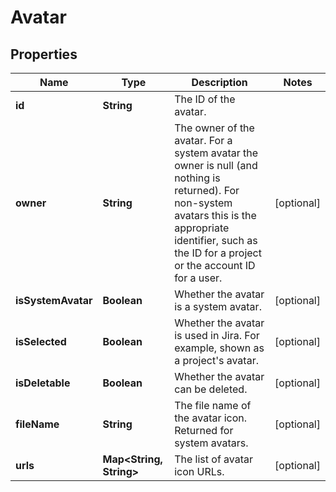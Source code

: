 # Avatar

## Properties
Name | Type | Description | Notes
------------ | ------------- | ------------- | -------------
**id** | **String** | The ID of the avatar. | 
**owner** | **String** | The owner of the avatar. For a system avatar the owner is null (and nothing is returned). For non-system avatars this is the appropriate identifier, such as the ID for a project or the account ID for a user. |  [optional]
**isSystemAvatar** | **Boolean** | Whether the avatar is a system avatar. |  [optional]
**isSelected** | **Boolean** | Whether the avatar is used in Jira. For example, shown as a project&#x27;s avatar. |  [optional]
**isDeletable** | **Boolean** | Whether the avatar can be deleted. |  [optional]
**fileName** | **String** | The file name of the avatar icon. Returned for system avatars. |  [optional]
**urls** | **Map&lt;String, String&gt;** | The list of avatar icon URLs. |  [optional]
